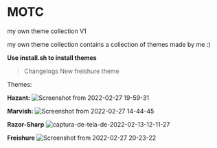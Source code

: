 # MOTC
my own theme collection V1

my own theme collection contains a collection of themes made by me :)

**Use install.sh to install themes**

> Changelogs
> New freishure theme

Themes:

**Hazant:** 
![Screenshot from 2022-02-27 19-59-31](https://user-images.githubusercontent.com/97253814/155903759-a49cb2a9-96a0-44d1-a0d4-3a847f63e54f.png)

**Marvish:**
![Screenshot from 2022-02-27 14-44-45](https://user-images.githubusercontent.com/97253814/155903776-380a1710-11de-43a2-8e97-2f52a62dce7c.png)

**Razor-Sharp**
![captura-de-tela-de-2022-02-13-12-11-27](https://user-images.githubusercontent.com/97253814/155903826-7494aada-5bb4-4201-a1a0-dd5337dee630.png)

**Freishure**
![Screenshot from 2022-02-27 20-23-22](https://user-images.githubusercontent.com/97253814/155904404-8cf5b310-cbab-4ab0-ad6a-f3b061f8f009.png)
